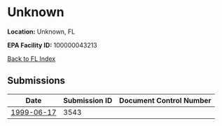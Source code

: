 # Unknown

**Location:** Unknown, FL

**EPA Facility ID:** 100000043213

[Back to FL Index](../../index.md)

## Submissions

| Date | Submission ID | Document Control Number |
|------|--------------|-------------------------|
| [1999-06-17](submissions/3543.md) | 3543 |  |
